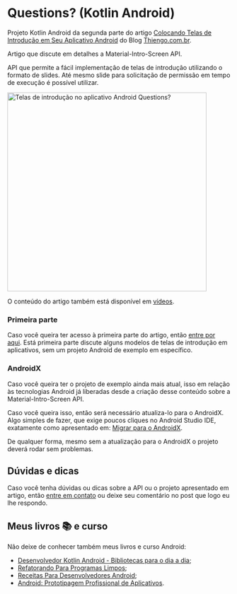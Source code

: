 # Questions? (Kotlin Android)

Projeto Kotlin Android da segunda parte do artigo [Colocando Telas de Introdução em Seu Aplicativo Android](https://www.thiengo.com.br/colocando-telas-de-introducao-em-seu-aplicativo-android#title-03) do Blog [Thiengo.com.br](https://www.thiengo.com.br).

Artigo que discute em detalhes a Material-Intro-Screen API.

API que permite a fácil implementação de telas de introdução utilizando o formato de slides. Até mesmo slide para solicitação de permissão em tempo de execução é possível utilizar.

<img src="https://www.thiengo.com.br/img/post/normal/87ekgvgp7ic2573u01h061tul442abb21917b81fb148b156578a045c16.jpg" width="450" alt="Telas de introdução no aplicativo Android Questions?">

O conteúdo do artigo também está disponível em [vídeos](https://www.thiengo.com.br/colocando-telas-de-introducao-em-seu-aplicativo-android#title-24).

### Primeira parte

Caso você queira ter acesso à primeira parte do artigo, então [entre por aqui](https://www.thiengo.com.br/colocando-telas-de-introducao-em-seu-aplicativo-android#title-01). Está primeira parte discute alguns modelos de telas de introdução em aplicativos, sem um projeto Android de exemplo em específico.

### AndroidX

Caso você queira ter o projeto de exemplo ainda mais atual, isso em relação às tecnologias Android já liberadas desde a criação desse conteúdo sobre a Material-Intro-Screen API.

Caso você queira isso, então será necessário atualiza-lo para o AndroidX. Algo simples de fazer, que exige poucos cliques no Android Studio IDE, exatamente como apresentado em: [Migrar para o AndroidX](https://developer.android.com/jetpack/androidx/migrate?hl=pt-br).

De qualquer forma, mesmo sem a atualização para o AndroidX o projeto deverá rodar sem problemas.

## Dúvidas e dicas

Caso você tenha dúvidas ou dicas sobre a API ou o projeto apresentado em artigo, então [entre em contato](https://www.thiengo.com.br/contato) ou deixe seu comentário no post que logo eu lhe respondo.

## Meus livros 📚 e curso

Não deixe de conhecer também meus livros e curso Android:

- [Desenvolvedor Kotlin Android - Bibliotecas para o dia a dia](https://www.thiengo.com.br/livro-desenvolvedor-kotlin-android);
- [Refatorando Para Programas Limpos](https://www.thiengo.com.br/livro-refatorando-para-programas-limpos);
- [Receitas Para Desenvolvedores Android](https://www.thiengo.com.br/livro-receitas-para-desenvolvedores-android);
- [Android: Prototipagem Profissional de Aplicativos](https://www.udemy.com/course/android-prototipagem-profissional-de-aplicativos/?locale=pt_BR&persist_locale=).
